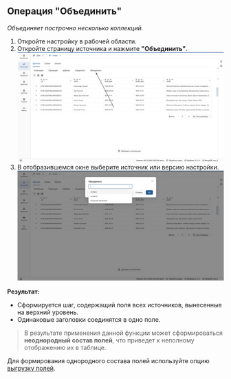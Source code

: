 ## Операция **"Объединить"**
_Объединяет построчно несколько коллекций._

1. Откройте настройку в рабочей области.
2. Откройте страницу источника и нажмите **"Объединить"**.
    ![Операция "Объединить" на панели преобразований](../../images/4_Nastroyka/4_2_Preobrasovanuya/4_2_5_Union/1_Union.png)
3. В отобразившемся окне выберите источник или версию настройки.
    ![Выбор источников для объединения](../../images/4_Nastroyka/4_2_Preobrasovanuya/4_2_5_Union/2_Union_choose_source.png)

**Результат:**  
- Сформируется шаг, содержащий поля всех источников, вынесенные на верхний уровень.
- Одинаковые заголовки соединятся в одно поле.

> В результате применения данной функции может сформироваться **неоднородный состав полей**, что приведет к неполному отображению их в таблице.  

Для формирования однородного состава полей используйте опцию [выгрузку полей](Таблица%20коллекции.md#выгрузка-полей).
